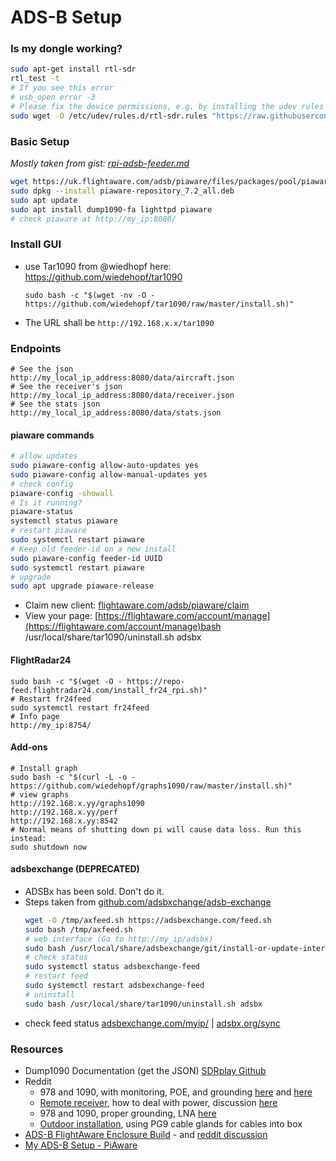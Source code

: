 # ADS-B Setup

### Is my dongle working?

```bash
sudo apt-get install rtl-sdr
rtl_test -t
# If you see this error
# usb_open error -3
# Please fix the device permissions, e.g. by installing the udev rules file rtl-sdr.rules
sudo wget -O /etc/udev/rules.d/rtl-sdr.rules "https://raw.githubusercontent.com/osmocom/rtl-sdr/master/rtl-sdr.rules"
```

### Basic Setup

*Mostly taken from gist: [rpi-adsb-feeder.md](https://gist.github.com/kanchudeep/2068aa149b1f787f8f77d7b785de304a)*

```bash
wget https://uk.flightaware.com/adsb/piaware/files/packages/pool/piaware/p/piaware-support/piaware-repository_7.2_all.deb
sudo dpkg --install piaware-repository_7.2_all.deb
sudo apt update
sudo apt install dump1090-fa lighttpd piaware
# check piaware at http://my_ip:8080/
```

### Install GUI

* use Tar1090 from @wiedhopf here: https://github.com/wiedehopf/tar1090
  ```
  sudo bash -c "$(wget -nv -O - https://github.com/wiedehopf/tar1090/raw/master/install.sh)"
  ```
* The URL shall be `http://192.168.x.x/tar1090`

### Endpoints

```
# See the json
http://my_local_ip_address:8080/data/aircraft.json
# See the receiver's json
http://my_local_ip_address:8080/data/receiver.json
# See the stats json
http://my_local_ip_address:8080/data/stats.json
```

#### piaware commands

```bash
# allow updates
sudo piaware-config allow-auto-updates yes
sudo piaware-config allow-manual-updates yes
# check config
piaware-config -showall
# Is it running?
piaware-status
systemctl status piaware
# restart piaware
sudo systemctl restart piaware
# Keep old feeder-id on a new install
sudo piaware-config feeder-id UUID
sudo systemctl restart piaware
# upgrade
sudo apt upgrade piaware-release
```

* Claim new client: [flightaware.com/adsb/piaware/claim](https://flightaware.com/adsb/piaware/claim)
* View your page: [https://flightaware.com/account/manage](https://flightaware.com/account/manage)bash /usr/local/share/tar1090/uninstall.sh adsbx



#### FlightRadar24

```
sudo bash -c "$(wget -O - https://repo-feed.flightradar24.com/install_fr24_rpi.sh)"
# Restart fr24feed
sudo systemctl restart fr24feed
# Info page
http://my_ip:8754/
```

#### Add-ons

```
# Install graph
sudo bash -c "$(curl -L -o - https://github.com/wiedehopf/graphs1090/raw/master/install.sh)"
# view graphs
http://192.168.x.yy/graphs1090
http://192.168.x.yy/perf
http://192.168.x.yy:8542
# Normal means of shutting down pi will cause data loss. Run this instead:
sudo shutdown now
```

#### adsbexchange (DEPRECATED)

* ADSBx has been sold. Don't do it.
* Steps taken from [github.com/adsbxchange/adsb-exchange](https://github.com/adsbxchange/adsb-exchange)
  ```bash
  wget -O /tmp/axfeed.sh https://adsbexchange.com/feed.sh
  sudo bash /tmp/axfeed.sh
  # web interface (Go to http://my_ip/adsbx)
  sudo bash /usr/local/share/adsbexchange/git/install-or-update-interface.sh
  # check status
  sudo systemctl status adsbexchange-feed
  # restart feed
  sudo systemctl restart adsbexchange-feed
  # uninstall
  sudo bash /usr/local/share/tar1090/uninstall.sh adsbx
  ```
* check feed status [adsbexchange.com/myip/](https://adsbexchange.com/myip/) | [adsbx.org/sync](http://adsbx.org/sync)


### Resources

* Dump1090 Documentation (get the JSON)
  [SDRplay Github](https://github.com/SDRplay/dump1090/blob/master/README-json.md)
* Reddit
  * 978 and 1090, with monitoring, POE, and grounding [here](https://www.reddit.com/r/RTLSDR/comments/qzpp0q/latest_iteration_of_my_adsb_feeder_box_based_on/) and [here](https://www.reddit.com/r/ADSB/comments/qzpnwy/latest_iteration_of_my_adsb_feeder_box_based_on/)
  * [Remote receiver](https://m0taz.co.uk/2020/07/raspberry-pi4-remote-mount-adsb-receiver/), how to deal with power, discussion [here](https://www.reddit.com/r/ADSB/comments/i2eryr/outdoor_adsb_receiver_with_no_rx_coax_loss/)
  * 978 and 1090, proper grounding, LNA [here](https://www.reddit.com/r/ADSB/comments/lg9p7n/before_and_after/)
  * [Outdoor installation](https://www.reddit.com/r/raspberry_pi/comments/uhxt5k/finally_moved_the_piaware_outside/), using PG9 cable glands for cables into box
* [ADS-B FlightAware Enclosure Build](https://imgur.com/gallery/dpyGo) - and [reddit discussion](https://www.reddit.com/r/RTLSDR/comments/7pkso6/)
* [My ADS-B Setup - PiAware](https://www.reddit.com/r/ADSB/comments/akk01c/)
